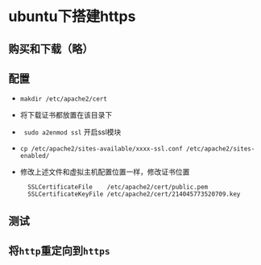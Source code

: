 # ubuntu下搭建https

## 购买和下载（略）

## 配置

* `makdir /etc/apache2/cert` 

* 将下载证书都放置在该目录下

* ` sudo a2enmod ssl` 开启ssl模块

* `cp /etc/apache2/sites-available/xxxx-ssl.conf /etc/apache2/sites-enabled/`

* 修改上述文件和虚拟主机配置位置一样，修改证书位置

  ```
  	SSLCertificateFile    /etc/apache2/cert/public.pem
  	SSLCertificateKeyFile /etc/apache2/cert/214045773520709.key
  ```

## 测试

## 将`http`重定向到`https`







